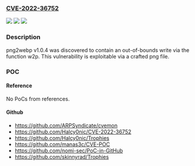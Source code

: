 ### [CVE-2022-36752](https://cve.mitre.org/cgi-bin/cvename.cgi?name=CVE-2022-36752)
![](https://img.shields.io/static/v1?label=Product&message=n%2Fa&color=blue)
![](https://img.shields.io/static/v1?label=Version&message=n%2Fa&color=blue)
![](https://img.shields.io/static/v1?label=Vulnerability&message=n%2Fa&color=brighgreen)

### Description

png2webp v1.0.4 was discovered to contain an out-of-bounds write via the function w2p. This vulnerability is exploitable via a crafted png file.

### POC

#### Reference
No PoCs from references.

#### Github
- https://github.com/ARPSyndicate/cvemon
- https://github.com/Halcy0nic/CVE-2022-36752
- https://github.com/Halcy0nic/Trophies
- https://github.com/manas3c/CVE-POC
- https://github.com/nomi-sec/PoC-in-GitHub
- https://github.com/skinnyrad/Trophies

